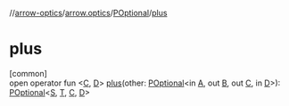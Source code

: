 //[arrow-optics](../../../index.md)/[arrow.optics](../index.md)/[POptional](index.md)/[plus](plus.md)

# plus

[common]\
open operator fun &lt;[C](plus.md), [D](plus.md)&gt; [plus](plus.md)(other: [POptional](index.md)&lt;in [A](index.md), out [B](index.md), out [C](plus.md), in [D](plus.md)&gt;): [POptional](index.md)&lt;[S](index.md), [T](index.md), [C](plus.md), [D](plus.md)&gt;
